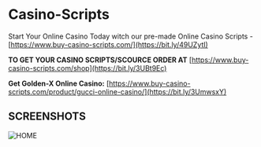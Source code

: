 # Casino-Scripts
Start Your Online Casino Today witch our pre-made Online Casino Scripts - [https://www.buy-casino-scripts.com/](https://bit.ly/49UZytI)

**TO GET YOUR CASINO SCRIPTS/SCOURCE ORDER AT** [https://www.buy-casino-scripts.com/shop](https://bit.ly/3UBt9Ec)

**Get Golden-X Online Casino:** [https://www.buy-casino-scripts.com/product/gucci-online-casino/](https://bit.ly/3UmwsxY)

## SCREENSHOTS

![HOME](https://i.ibb.co/KWCyKxW/Golden-X-1-jpg.webp "Start your online casino today witch Buy Casino Scripts dot com")


